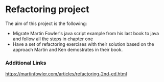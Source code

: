 # Refactoring project


The aim of this project is the following:
- Migrate Martin Fowler's java script example from his last book to java and follow all the steps in chapter one
- Have a set of refactoring exercises with their solution based on the approach Martin and Ken demostrates in their book.


### Additional Links
https://martinfowler.com/articles/refactoring-2nd-ed.html


